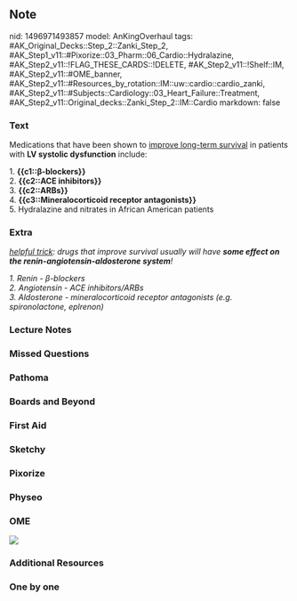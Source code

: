 ## Note
nid: 1496971493857
model: AnKingOverhaul
tags: #AK_Original_Decks::Step_2::Zanki_Step_2, #AK_Step1_v11::#Pixorize::03_Pharm::06_Cardio::Hydralazine, #AK_Step2_v11::!FLAG_THESE_CARDS::!DELETE, #AK_Step2_v11::!Shelf::IM, #AK_Step2_v11::#OME_banner, #AK_Step2_v11::#Resources_by_rotation::IM::uw::cardio::cardio_zanki, #AK_Step2_v11::#Subjects::Cardiology::03_Heart_Failure::Treatment, #AK_Step2_v11::Original_decks::Zanki_Step_2::IM::Cardio
markdown: false

### Text
Medications that have been shown to <u>improve long-term
survival</u> in patients with <b>LV systolic dysfunction</b>
include:
<div>
  1. <b>{{c1::</b><b>β</b><b>-blockers}}</b>
</div>
<div>
  2. <b>{{c2::ACE inhibitors}}</b>
</div>
<div>
  3. <b>{{c2::ARBs}}</b>
</div>
<div>
  4. <b>{{c3::Mineralocorticoid receptor antagonists}}</b>
</div>
<div>
  5. Hydralazine and nitrates in African American patients
</div>

### Extra
<i><u>helpful trick</u>: drugs that improve survival usually will
have <b>some effect on the renin-angiotensin-aldosterone
system</b>!</i>
<div>
  <i>1. Renin - β-blockers</i>
</div>
<div>
  <i>2. Angiotensin - ACE inhibitors/ARBs</i>
</div>
<div>
  <i>3. Aldosterone - mineralocorticoid receptor antagonists (e.g.
  spironolactone, eplrenon)</i>
</div>

### Lecture Notes


### Missed Questions


### Pathoma


### Boards and Beyond


### First Aid


### Sketchy


### Pixorize


### Physeo


### OME
<div class="ome-widget">
  <a href="https://onlinemeded.org?ref=anki"><img src=
  "_OME_AnkiFlashcards_General_7.png"></a>
</div>

### Additional Resources


### One by one

